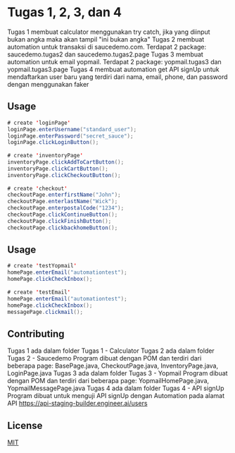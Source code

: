 # Tugas 1, 2, 3, dan 4
Tugas 1 membuat calculator menggunakan try catch, jika yang diinput bukan angka maka akan tampil "ini bukan angka"
Tugas 2 membuat automation untuk transaksi di saucedemo.com. Terdapat 2 package: saucedemo.tugas2 dan saucedemo.tugas2.page
Tugas 3 membuat automation untuk email yopmail. Terdapat 2 package: yopmail.tugas3 dan yopmail.tugas3.page
Tugas 4 membuat automation get API signUp untuk mendaftarkan user baru yang terdiri dari nama, email, phone, dan password dengan menggunakan faker

## Usage
```java
# create 'loginPage'	
loginPage.enterUsername("standard_user");
loginPage.enterPassword("secret_sauce");
loginPage.clickLoginButton();
		
# create 'inventoryPage'		
inventoryPage.clickAddToCartButton();
inventoryPage.clickCartButton();		
inventoryPage.clickCheckoutButton();
		
# create 'checkout'
checkoutPage.enterfirstName("John");
checkoutPage.enterlastName("Wick");		
checkoutPage.enterpostalCode("1234");		
checkoutPage.clickContinueButton();
checkoutPage.clickFinishButton();
checkoutPage.clickbackhomeButton();
```

## Usage
```java
# create 'testYopmail'	
homePage.enterEmail("automationtest");
homePage.clickCheckInbox();
		
# create 'testEmail'		
homePage.enterEmail("automationtest");
homePage.clickCheckInbox();		
messagePage.clickmail();
```

## Contributing

Tugas 1 ada dalam folder Tugas 1 - Calculator
Tugas 2 ada dalam folder Tugas 2 - Saucedemo
Program dibuat dengan POM dan terdiri dari beberapa page: BasePage.java, CheckoutPage.java, InventoryPage.java, LoginPage.java
Tugas 3 ada dalam folder Tugas 3 - Yopmail
Program dibuat dengan POM dan terdiri dari beberapa page: YopmailHomePage.java, YopmailMessagePage.java
Tugas 4 ada dalam folder Tugas 4 - API signUp
Program dibuat untuk menguji API signUp dengan Automation pada alamat API https://api-staging-builder.engineer.ai/users 

## License

[MIT](https://choosealicense.com/licenses/mit/)